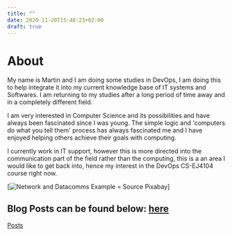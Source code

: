 ```yaml
---
title: ""
date: 2020-11-20T15:48:23+02:00
draft: true
---
```

# About

My name is Martin and I am doing some studies in DevOps, I am doing this to help integrate it into my current knowledge base of IT systems and Softwares. I am returning to my studies after a long period of time away and in a completely different field.

I am very interested in Computer Science and its possibilities and have always been fascinated since I was young. The simple logic and 'computers do what you tell them' process has always fascinated me and I have enjoyed helping others achieve their goals with computing.  

I currently work in IT support, however this is more directed into the communication part of the field rather than the computing, this is a an area I would like to get back into, hence my interest in the DevOps CS-EJ4104 course right now.  




[![Network and Datacomms Example = Source Pixabay](https://cdn.pixabay.com/photo/2016/04/04/14/12/monitor-1307227_960_720.jpg)]

## Blog Posts can be found below: [here](/post/post.html)
[Posts](./post.html)
